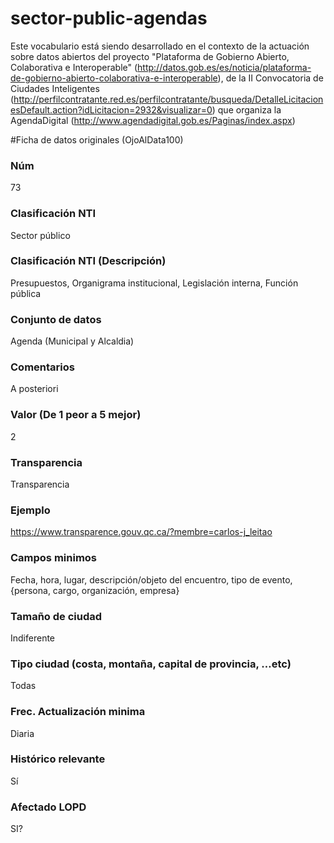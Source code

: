 # sector-public-agendas
Este vocabulario está siendo desarrollado en el contexto de la actuación sobre datos abiertos del proyecto "Plataforma de Gobierno Abierto, Colaborativa e Interoperable" (http://datos.gob.es/es/noticia/plataforma-de-gobierno-abierto-colaborativa-e-interoperable), de la II Convocatoria de Ciudades Inteligentes (http://perfilcontratante.red.es/perfilcontratante/busqueda/DetalleLicitacionesDefault.action?idLicitacion=2932&visualizar=0) que organiza la AgendaDigital (http://www.agendadigital.gob.es/Paginas/index.aspx)

#Ficha de datos originales (OjoAlData100)
### Núm
73
### Clasificación NTI
Sector público
### Clasificación NTI (Descripción)
Presupuestos, Organigrama institucional, Legislación interna, Función pública
### Conjunto de datos
Agenda (Municipal y Alcaldia)
### Comentarios
A posteriori
### Valor (De 1 peor a 5 mejor)
2
### Transparencia
Transparencia
### Ejemplo
https://www.transparence.gouv.qc.ca/?membre=carlos-j_leitao
### Campos minimos
Fecha, hora, lugar, descripción/objeto del encuentro, tipo de evento, {persona, cargo, organización, empresa}
### Tamaño de ciudad
Indiferente
### Tipo ciudad (costa, montaña, capital de provincia, …etc)
Todas
### Frec. Actualización minima
Diaria
### Histórico relevante
Sí
### Afectado LOPD
SI?
